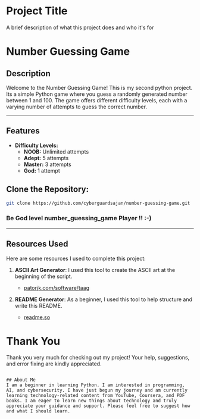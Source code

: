 
# Project Title

A brief description of what this project does and who it's for

# Number Guessing Game

## Description

Welcome to the Number Guessing Game! This is my second python project. Its a  simple Python game where you guess a randomly generated number between 1 and 100. The game offers different difficulty levels, each with a varying number of attempts to guess the correct number.

---

## Features

- **Difficulty Levels:**
  - **NOOB:** Unlimited attempts
  - **Adept:** 5 attempts
  - **Master:** 3 attempts
  - **God:** 1 attempt


## Clone the Repository:

   ```bash
   git clone https://github.com/cyberguardsajan/number-guessing-game.git
   ```


### Be God level number_guessing_game Player !! :-)

---

## Resources Used
Here are some resources I used to complete this project:

1. **ASCII Art Generator**: I used this tool to create the ASCII art at the beginning of the script.
   - [patorjk.com/software/taag](https://patorjk.com/software/taag/#p=display&f=Graffiti&t=Type%20Something)

2. **README Generator**: As a beginner, I used this tool to help structure and write this README.
   - [readme.so](https://readme.so/)

# Thank You
Thank you very much for checking out my project! Your help, suggestions, and error fixing are kindly appreciated.
```

## About Me 
I am a beginner in learning Python. I am interested in programming, AI, and cybersecurity. I have just begun my journey and am currently learning technology-related content from YouTube, Coursera, and PDF books. I am eager to learn new things about technology and truly appreciate your guidance and support. Please feel free to suggest how and what I should learn.

 
